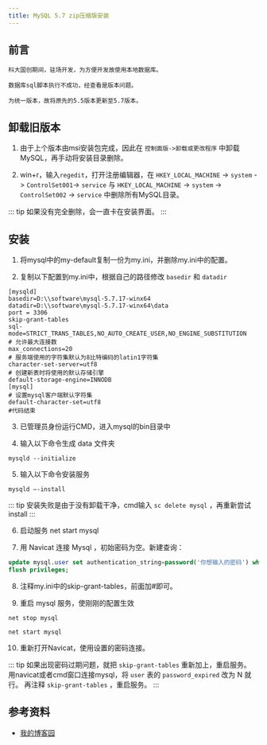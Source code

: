 ```yaml
---
title: MySQL 5.7 zip压缩版安装
---
```


## 前言
    科大国创期间，驻场开发，为方便开发故使用本地数据库。
    
    数据库sql脚本执行不成功，经查看是版本问题。
    
    为统一版本，故将原先的5.5版本更新至5.7版本。

## 卸载旧版本
1. 由于上个版本由msi安装包完成，因此在 `控制面版->卸载或更改程序` 中卸载MySQL，再手动将安装目录删除。

2. win+r，输入`regedit`，打开注册编辑器，在 `HKEY_LOCAL_MACHINE` -> `system` -> `ControlSet001`-> `service` 与 `HKEY_LOCAL_MACHINE` -> `system` -> `ControlSet002` -> `service` 中删除所有MySQL目录。

::: tip
如果没有完全删除，会一直卡在安装界面。
:::

## 安装
1. 将mysql中的my-default复制一份为my.ini，并删除my.ini中的配置。

2. 复制以下配置到my.ini中，根据自己的路径修改 `basedir` 和 `datadir`

```
[mysqld]
basedir=D:\\software\mysql-5.7.17-winx64
datadir=D:\\software\mysql-5.7.17-winx64\data
port = 3306
skip-grant-tables
sql-mode=STRICT_TRANS_TABLES,NO_AUTO_CREATE_USER,NO_ENGINE_SUBSTITUTION
# 允许最大连接数
max_connections=20
# 服务端使用的字符集默认为8比特编码的latin1字符集
character-set-server=utf8
# 创建新表时将使用的默认存储引擎
default-storage-engine=INNODB
[mysql]
# 设置mysql客户端默认字符集
default-character-set=utf8
#代码结束
```
3. 已管理员身份运行CMD，进入mysql的bin目录中

4. 输入以下命令生成 data 文件夹
```
mysqld --initialize
```

5. 输入以下命令安装服务
```
mysqld –-install
```

::: tip
安装失败是由于没有卸载干净，cmd输入 `sc delete mysql` ，再重新尝试install
:::

6. 启动服务
net start mysql

7. 用 Navicat 连接 Mysql ，初始密码为空。新建查询：

```sql
update mysql.user set authentication_string=password('你想输入的密码') where user='root' and Host ='localhost'; 
flush privileges;
```

8. 注释my.ini中的skip-grant-tables，前面加#即可。

9. 重启 mysql 服务，使刚刚的配置生效

```
net stop mysql

net start mysql
```
10. 重新打开Navicat，使用设置的密码连接。

::: tip
如果出现密码过期问题，就把 `skip-grant-tables` 重新加上，重启服务。
用navicat或者cmd窗口连接mysql，将 `user` 表的 `password_expired` 改为 N 就行。
再注释 `skip-grant-tables` ，重启服务。
:::

## 参考资料
- [我的博客园](https://www.cnblogs.com/Begodpath/p/9174841.html)